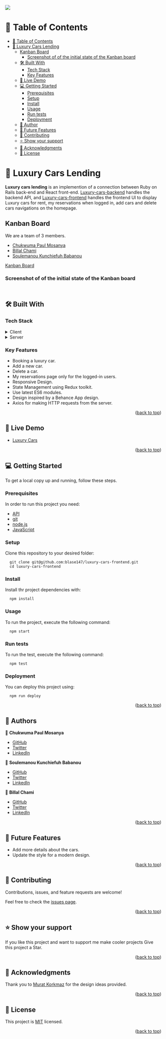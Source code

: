 ![](https://img.shields.io/badge/Microverse-blueviolet)
<a name="readme-top"></a>

# 📗 Table of Contents

- [📗 Table of Contents](#-table-of-contents-)
- [📖 Luxury Cars Lending](#-luxury-cars-lending-)
  - [Kanban Board](#kanban-board-)
    - [Screenshot of of the initial state of the Kanban board](#screenshot-of-of-the-initial-state-of-the-kanban-board)
  - [🛠 Built With](#-built-with-)
    - [Tech Stack](#tech-stack-)
    - [Key Features](#key-features-)
  - [🚀 Live Demo](#-live-demo-)
  - [💻 Getting Started](#-getting-started-)
    - [Prerequisites](#prerequisites)
    - [Setup](#setup)
    - [Install](#install)
    - [Usage](#usage-)
    - [Run tests](#run-tests)
    - [Deployment](#deployment)
  - [👥 Author](#-author-)
  - [🔭 Future Features](#-future-features-)
  - [🤝 Contributing](#-contributing-)
  - [⭐️ Show your support](#️-show-your-support-)
  - [🙏 Acknowledgments](#-acknowledgments-)
  - [📝 License](#-license-)

<!-- PROJECT DESCRIPTION -->

# 📖 Luxury Cars Lending <a name="about-the-project"></a>

**Luxury cars lending** is an implemention of a connection between Ruby on Rails back-end and React front-end. [Luxury-cars-backend](https://github.com/soulemanou-software/luxury-cars-backend) handles the backend API, and [Luxury-cars-frontend](https://github.com/blase147/luxury-cars-frontend) handles the frontend UI to display Luxury cars for rent, my reservations when logged in, add cars and delete cars navigations on the homepage.

## Kanban Board

We are a team of 3 members.

- [Chukwuma Paul Mosanya](https://github.com/blase147)
- [Billal Chami](https://github.com/bill7pearl)
- [Soulemanou Kunchiefuh Babanou](https://github.com/soulemanou-software)

[Kanban Board](https://github.com/bill7pearl/luxury-cars-backend/projects/1)

### Screenshot of of the initial state of the Kanban board

![]()

![]()

## 🛠 Built With <a name="built-with"></a>

### Tech Stack <a name="tech-stack"></a>

<details>
  <summary>Client</summary>
  <ul>
    <li><a href="https://github.com/microverseinc/linters-config/tree/master/ror">Linters</a></li>
    <li><a href="https://reactjs.org/">React</a></li>
    <li><a href="https://redux.js.org/">Redux</a></li>
  </ul>
</details>
<details>
  <summary>Server</summary>
  <ul>
    <li><a href="https://rubyonrails.org/">ROR</a></li>
  </ul>
</details>

<!-- Features -->

### Key Features <a name="key-features"></a>

- Booking a luxury car.
- Add a new car.
- Delete a car.
- My reservations page only for the logged-in users.
- Responsive Design.
- State Management using Redux toolkit.
- Use latest ES6 modules.
- Design inspired by a Behance App design.
- Axios for making HTTP requests from the server.

<p align="right">(<a href="#readme-top">back to top</a>)</p>

## 🚀 Live Demo <a name="live-demo"></a>

- [Luxury Cars]()

<p align="right">(<a href="#readme-top">back to top</a>)</p>

<!-- GETTING STARTED -->

## 💻 Getting Started <a name="getting-started"></a>

To get a local copy up and running, follow these steps.

### Prerequisites

In order to run this project you need:

- [API](https://github.com/bill7pearl/luxury-cars-backend)
- [git](https://git-scm.com/)
- [node.js](https://nodejs.org/en/)
- [JavaScript](https://developer.mozilla.org/en-US/docs/Web/JavaScript)

### Setup

Clone this repository to your desired folder:

```
  git clone git@github.com:blase147/luxury-cars-frontend.git
  cd luxury-cars-frontend
```

### Install

Install thr project dependencies with:

```
  npm install
```

### Usage <a name="usage"></a>

To run the project, execute the following command:

```
  npm start
```

### Run tests

To run the test, execute the following command:

```
  npm test
```

### Deployment

You can deploy this project using:

```
  npm run deploy
```

<p align="right">(<a href="#readme-top">back to top</a>)</p>

<!-- AUTHORS -->
## 👥 Authors <a name="authors"></a>

👤 **Chukwuma Paul Mosanya**

- [GitHub](https://github.com/blase147)
- [Twitter](https://twitter.com/ChukwumaMosanya)
- [LinkedIn](https://www.linkedin.com/in/chukwuma-mosanya)

👤 **Soulemanou Kunchiefuh Babanou**

- [GitHub](https://github.com/soulemanou-software)
- [Twitter](https://twitter.com/Mr_Babanou_237)
- [LinkedIn](https://www.linkedin.com/in/)

👤 **Billal Chami**

- [GitHub](https://github.com/bill7pearl)
- [Twitter](https://twitter.com/)
- [LinkedIn](https://www.linkedin.com/in/)

<p align="right">(<a href="#readme-top">back to top</a>)</p>

<!-- FUTURE FEATURES -->

## 🔭 Future Features <a name="future-features"></a>

- Add more details about the cars.
- Update the style for a modern design.

<p align="right">(<a href="#readme-top">back to top</a>)</p>

<!-- CONTRIBUTING -->

## 🤝 Contributing <a name="contributing"></a>

Contributions, issues, and feature requests are welcome!

Feel free to check the [issues page](https://github.com/blase147/luxury-cars-frontend/issues).

<p align="right">(<a href="#readme-top">back to top</a>)</p>

<!-- SUPPORT -->

## ⭐️ Show your support <a name="support"></a>

If you like this project and want to support me make cooler projects Give this project a Star.

<p align="right">(<a href="#readme-top">back to top</a>)</p>

<!-- ACKNOWLEDGEMENTS -->

## 🙏 Acknowledgments <a name="acknowledgements"></a>

Thank you to  [Murat Korkmaz](https://www.behance.net/muratk) for the design ideas provided.

<p align="right">(<a href="#readme-top">back to top</a>)</p>
<!-- LICENSE -->

## 📝 License <a name="license"></a>

This project is [MIT](./LICENSE) licensed.

<p align="right">(<a href="#readme-top">back to top</a>)</p>
